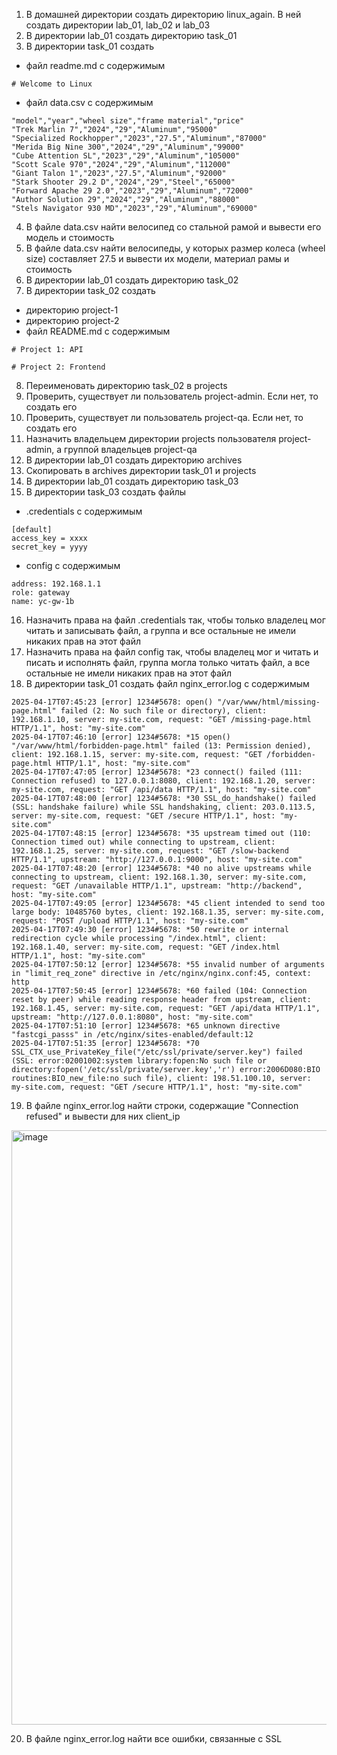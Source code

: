 1) В домашней директории создать директорию linux_again. В ней создать директории lab_01, lab_02 и lab_03
2) В директории lab_01 создать директорию task_01
3) В директории task_01 создать 
- файл readme.md с содержимым
```
# Welcome to Linux
```
- файл data.csv с содержимым
```
"model","year","wheel size","frame material","price"
"Trek Marlin 7","2024","29","Aluminum","95000"
"Specialized Rockhopper","2023","27.5","Aluminum","87000"
"Merida Big Nine 300","2024","29","Aluminum","99000"
"Cube Attention SL","2023","29","Aluminum","105000"
"Scott Scale 970","2024","29","Aluminum","112000"
"Giant Talon 1","2023","27.5","Aluminum","92000"
"Stark Shooter 29.2 D","2024","29","Steel","65000"
"Forward Apache 29 2.0","2023","29","Aluminum","72000"
"Author Solution 29","2024","29","Aluminum","88000"
"Stels Navigator 930 MD","2023","29","Aluminum","69000"
```
4) В файле data.csv найти велосипед со стальной рамой и вывести его модель и стоимость
5) В файле data.csv найти велосипеды, у которых размер колеса (wheel size) составляет 27.5 и вывести их модели, материал рамы и стоимость
6) В директории lab_01 создать директорию task_02
7) В директории task_02 создать
- директорию project-1
- директорию project-2
- файл README.md с содержимым
```
# Project 1: API

# Project 2: Frontend
```
8) Переименовать директорию task_02 в projects
9) Проверить, существует ли пользователь project-admin. Если нет, то создать его
10) Проверить, существует ли пользователь project-qa. Если нет, то создать его
11) Назначить владельцем директории projects пользователя project-admin, а группой владельцев project-qa
12) В директории lab_01 создать директорию archives
13) Скопировать в archives директории task_01 и projects
14) В директории lab_01 создать директорию task_03
15) В директории task_03 создать файлы
- .credentials с содержимым
```
[default]
access_key = xxxx
secret_key = yyyy
```
- config с содержимым
```
address: 192.168.1.1
role: gateway
name: yc-gw-1b
```
16) Назначить права на файл .credentials так, чтобы только владелец мог читать и записывать файл, а группа и все остальные не имели никаких прав на этот файл
17) Назначить права на файл config так, чтобы владелец мог и читать и писать и исполнять файл, группа могла только читать файл, а все остальные не имели никаких прав на этот файл
18) В директории task_01 создать файл nginx_error.log с содержимым
```
2025-04-17T07:45:23 [error] 1234#5678: open() "/var/www/html/missing-page.html" failed (2: No such file or directory), client: 192.168.1.10, server: my-site.com, request: "GET /missing-page.html HTTP/1.1", host: "my-site.com"
2025-04-17T07:46:10 [error] 1234#5678: *15 open() "/var/www/html/forbidden-page.html" failed (13: Permission denied), client: 192.168.1.15, server: my-site.com, request: "GET /forbidden-page.html HTTP/1.1", host: "my-site.com"
2025-04-17T07:47:05 [error] 1234#5678: *23 connect() failed (111: Connection refused) to 127.0.0.1:8080, client: 192.168.1.20, server: my-site.com, request: "GET /api/data HTTP/1.1", host: "my-site.com"
2025-04-17T07:48:00 [error] 1234#5678: *30 SSL_do_handshake() failed (SSL: handshake failure) while SSL handshaking, client: 203.0.113.5, server: my-site.com, request: "GET /secure HTTP/1.1", host: "my-site.com"
2025-04-17T07:48:15 [error] 1234#5678: *35 upstream timed out (110: Connection timed out) while connecting to upstream, client: 192.168.1.25, server: my-site.com, request: "GET /slow-backend HTTP/1.1", upstream: "http://127.0.0.1:9000", host: "my-site.com"
2025-04-17T07:48:20 [error] 1234#5678: *40 no alive upstreams while connecting to upstream, client: 192.168.1.30, server: my-site.com, request: "GET /unavailable HTTP/1.1", upstream: "http://backend", host: "my-site.com"
2025-04-17T07:49:05 [error] 1234#5678: *45 client intended to send too large body: 10485760 bytes, client: 192.168.1.35, server: my-site.com, request: "POST /upload HTTP/1.1", host: "my-site.com"
2025-04-17T07:49:30 [error] 1234#5678: *50 rewrite or internal redirection cycle while processing "/index.html", client: 192.168.1.40, server: my-site.com, request: "GET /index.html HTTP/1.1", host: "my-site.com"
2025-04-17T07:50:12 [error] 1234#5678: *55 invalid number of arguments in "limit_req_zone" directive in /etc/nginx/nginx.conf:45, context: http
2025-04-17T07:50:45 [error] 1234#5678: *60 failed (104: Connection reset by peer) while reading response header from upstream, client: 192.168.1.45, server: my-site.com, request: "GET /api/data HTTP/1.1", upstream: "http://127.0.0.1:8080", host: "my-site.com"
2025-04-17T07:51:10 [error] 1234#5678: *65 unknown directive "fastcgi_passs" in /etc/nginx/sites-enabled/default:12
2025-04-17T07:51:35 [error] 1234#5678: *70 SSL_CTX_use_PrivateKey_file("/etc/ssl/private/server.key") failed (SSL: error:02001002:system library:fopen:No such file or directory:fopen('/etc/ssl/private/server.key','r') error:2006D080:BIO routines:BIO_new_file:no such file), client: 198.51.100.10, server: my-site.com, request: "GET /secure HTTP/1.1", host: "my-site.com"

```
19) В файле nginx_error.log найти строки, содержащие "Connection refused" и вывести для них client_ip
<img width="951" alt="image" src="https://github.com/user-attachments/assets/e98d7d64-8bc5-4c5f-879c-6d7151294dd9" />

20) В файле nginx_error.log найти все ошибки, связанные с SSL
